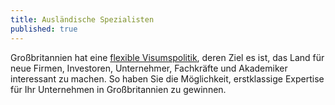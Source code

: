 ```yaml
---
title: Ausländische Spezialisten
published: true
---
```


Großbritannien hat eine [flexible Visumspolitik](https://invest.great.gov.uk/de/setup-guide/apply-for-visa/), deren Ziel es ist, das Land für neue Firmen, Investoren, Unternehmer, Fachkräfte und Akademiker interessant zu machen. So haben Sie die Möglichkeit, erstklassige Expertise für Ihr Unternehmen in Großbritannien zu gewinnen.
